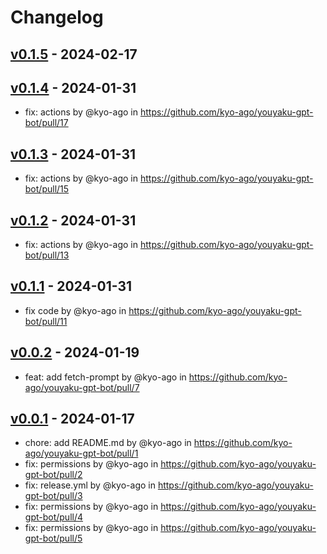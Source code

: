 # Changelog

## [v0.1.5](https://github.com/kyo-ago/youyaku-gpt-bot/compare/v0.1.4...v0.1.5) - 2024-02-17

## [v0.1.4](https://github.com/kyo-ago/youyaku-gpt-bot/compare/v0.1.3...v0.1.4) - 2024-01-31
- fix: actions by @kyo-ago in https://github.com/kyo-ago/youyaku-gpt-bot/pull/17

## [v0.1.3](https://github.com/kyo-ago/youyaku-gpt-bot/compare/v0.1.2...v0.1.3) - 2024-01-31
- fix: actions by @kyo-ago in https://github.com/kyo-ago/youyaku-gpt-bot/pull/15

## [v0.1.2](https://github.com/kyo-ago/youyaku-gpt-bot/compare/v0.1.1...v0.1.2) - 2024-01-31
- fix: actions by @kyo-ago in https://github.com/kyo-ago/youyaku-gpt-bot/pull/13

## [v0.1.1](https://github.com/kyo-ago/youyaku-gpt-bot/compare/v0.1.0...v0.1.1) - 2024-01-31
- fix code by @kyo-ago in https://github.com/kyo-ago/youyaku-gpt-bot/pull/11

## [v0.0.2](https://github.com/kyo-ago/youyaku-gpt-bot/compare/v0.0.1...v0.0.2) - 2024-01-19
- feat: add fetch-prompt by @kyo-ago in https://github.com/kyo-ago/youyaku-gpt-bot/pull/7

## [v0.0.1](https://github.com/kyo-ago/youyaku-gpt-bot/commits/v0.0.1) - 2024-01-17
- chore: add README.md by @kyo-ago in https://github.com/kyo-ago/youyaku-gpt-bot/pull/1
- fix: permissions by @kyo-ago in https://github.com/kyo-ago/youyaku-gpt-bot/pull/2
- fix: release.yml by @kyo-ago in https://github.com/kyo-ago/youyaku-gpt-bot/pull/3
- fix: permissions by @kyo-ago in https://github.com/kyo-ago/youyaku-gpt-bot/pull/4
- fix: permissions by @kyo-ago in https://github.com/kyo-ago/youyaku-gpt-bot/pull/5
